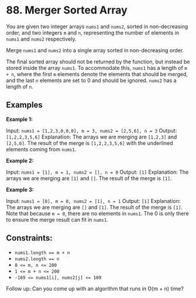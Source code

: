 # 88. Merger Sorted Array

You are given two integer arrays `nums1` and `nums2`, sorted in non-decreasing order, and two integers `m` and `n`, representing the number of elements in `nums1` and `nums2` respectively.

Merge `nums1` and `nums2` into a single array sorted in non-decreasing order.

The final sorted array should not be returned by the function, but instead be stored inside the array `nums1`. To accommodate this, `nums1` has a length of `m + n`, where the first `m` elements denote the elements that should be merged, and the last `n` elements are set to 0 and should be ignored. `nums2` has a length of `n`.

## Examples

**Example 1:**

Input: `nums1 = [1,2,3,0,0,0], m = 3, nums2 = [2,5,6], n = 3`
Output: `[1,2,2,3,5,6]`
Explanation: The arrays we are merging are `[1,2,3]` and `[2,5,6]`.
The result of the merge is `[1,2,2,3,5,6]` with the underlined elements coming from `nums1`.

**Example 2:**

Input: `nums1 = [1], m = 1, nums2 = [], n = 0`
Output: `[1]`
Explanation: The arrays we are merging are `[1]` and `[]`.
The result of the merge is `[1]`.

**Example 3:**

Input: `nums1 = [0], m = 0, nums2 = [1], n = 1`
Output: `[1]`
Explanation: The arrays we are merging are `[]` and `[1]`.
The result of the merge is `[1]`.
Note that because `m = 0`, there are no elements in `nums1`. The 0 is only there to ensure the merge result can fit in `nums1`.

## Constraints:

- `nums1.length == m + n`
- `nums2.length == n`
- `0 <= m, n <= 200`
- `1 <= m + n <= 200`
- `-109 <= nums1[i], nums2[j] <= 109`

Follow up: Can you come up with an algorithm that runs in O(m + n) time?
